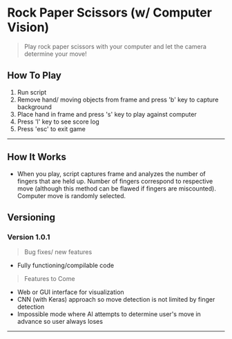 <a href="https://www.google.com/url?sa=i&source=images&cd=&ved=2ahUKEwjAnLy686HkAhVEc98KHfEaAMgQjRx6BAgBEAQ&url=https%3A%2F%2Fdev.to%2Fwiaio%2Fplay-rock-paper-scissors-using-the-esp8266-1h7&psig=AOvVaw0fbnYL94zEj6Zdhq3pCZ5p&ust=1566955818955940" title="RPS" alt="RPS"></a>

# Rock Paper Scissors (w/ Computer Vision)

> Play rock paper scissors with your computer and let the camera determine your move!

## How To Play

1) Run script
2) Remove hand/ moving objects from frame and press 'b' key to capture background
3) Place hand in frame and press 's' key to play against computer
4) Press 'l' key to see score log
5) Press 'esc' to exit game

---

## How It Works

- When you play, script captures frame and analyzes the number of fingers that are held up. Number of fingers correspond to respective move (although this method can be flawed if fingers are miscounted). Computer move is randomly selected.

## Versioning
### Version 1.0.1
> Bug fixes/ new features
- Fully functioning/compilable code

> Features to Come
- Web or GUI interface for visualization
- CNN (with Keras) approach so move detection is not limited by finger detection
- Impossible mode where AI attempts to determine user's move in advance so user always loses

---
